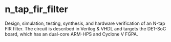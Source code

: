 # n_tap_fir_filter

Design, simulation, testing, synthesis, and hardware verification of an N-tap FIR filter. The circuit is described in Verilog & VHDL and targets the DE1-SoC board, which has an dual-core ARM-HPS and Cyclone V FGPA.

